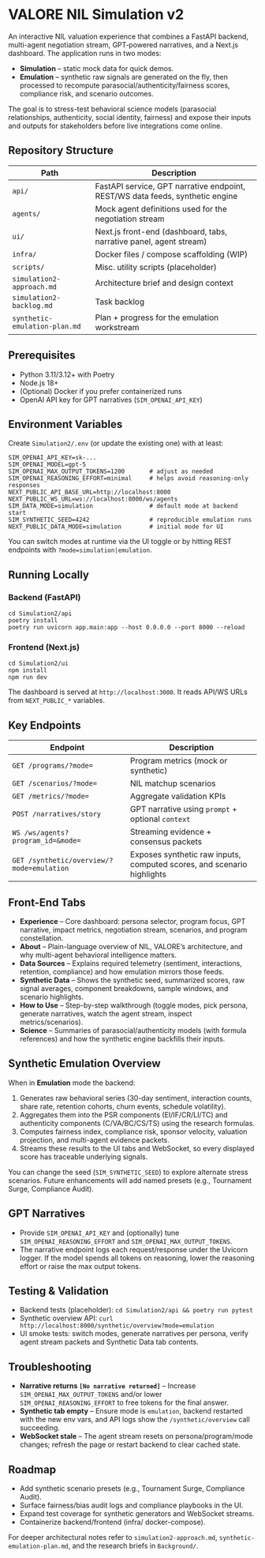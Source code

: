 # VALORE NIL Simulation v2

An interactive NIL valuation experience that combines a FastAPI backend, multi-agent negotiation stream, GPT‑powered narratives, and a Next.js dashboard. The application runs in two modes:

- **Simulation** – static mock data for quick demos.
- **Emulation** – synthetic raw signals are generated on the fly, then processed to recompute parasocial/authenticity/fairness scores, compliance risk, and scenario outcomes.

The goal is to stress-test behavioral science models (parasocial relationships, authenticity, social identity, fairness) and expose their inputs and outputs for stakeholders before live integrations come online.

## Repository Structure

| Path | Description |
|------|-------------|
| `api/` | FastAPI service, GPT narrative endpoint, REST/WS data feeds, synthetic engine |
| `agents/` | Mock agent definitions used for the negotiation stream |
| `ui/` | Next.js front-end (dashboard, tabs, narrative panel, agent stream) |
| `infra/` | Docker files / compose scaffolding (WIP) |
| `scripts/` | Misc. utility scripts (placeholder) |
| `simulation2-approach.md` | Architecture brief and design context |
| `simulation2-backlog.md` | Task backlog |
| `synthetic-emulation-plan.md` | Plan + progress for the emulation workstream |

## Prerequisites

- Python 3.11/3.12+ with Poetry
- Node.js 18+
- (Optional) Docker if you prefer containerized runs
- OpenAI API key for GPT narratives (`SIM_OPENAI_API_KEY`)

## Environment Variables

Create `Simulation2/.env` (or update the existing one) with at least:

```
SIM_OPENAI_API_KEY=sk-...
SIM_OPENAI_MODEL=gpt-5
SIM_OPENAI_MAX_OUTPUT_TOKENS=1200       # adjust as needed
SIM_OPENAI_REASONING_EFFORT=minimal     # helps avoid reasoning-only responses
NEXT_PUBLIC_API_BASE_URL=http://localhost:8000
NEXT_PUBLIC_WS_URL=ws://localhost:8000/ws/agents
SIM_DATA_MODE=simulation                # default mode at backend start
SIM_SYNTHETIC_SEED=4242                 # reproducible emulation runs
NEXT_PUBLIC_DATA_MODE=simulation        # initial mode for UI
```

You can switch modes at runtime via the UI toggle or by hitting REST endpoints with `?mode=simulation|emulation`.

## Running Locally

### Backend (FastAPI)

```
cd Simulation2/api
poetry install
poetry run uvicorn app.main:app --host 0.0.0.0 --port 8000 --reload
```

### Frontend (Next.js)

```
cd Simulation2/ui
npm install
npm run dev
```

The dashboard is served at `http://localhost:3000`. It reads API/WS URLs from `NEXT_PUBLIC_*` variables.

## Key Endpoints

| Endpoint | Description |
|----------|-------------|
| `GET /programs/?mode=` | Program metrics (mock or synthetic) |
| `GET /scenarios/?mode=` | NIL matchup scenarios |
| `GET /metrics/?mode=` | Aggregate validation KPIs |
| `POST /narratives/story` | GPT narrative using `prompt` + optional `context` |
| `WS /ws/agents?program_id=&mode=` | Streaming evidence + consensus packets |
| `GET /synthetic/overview/?mode=emulation` | Exposes synthetic raw inputs, computed scores, and scenario highlights |

## Front-End Tabs

- **Experience** – Core dashboard: persona selector, program focus, GPT narrative, impact metrics, negotiation stream, scenarios, and program constellation.
- **About** – Plain-language overview of NIL, VALORE’s architecture, and why multi-agent behavioral intelligence matters.
- **Data Sources** – Explains required telemetry (sentiment, interactions, retention, compliance) and how emulation mirrors those feeds.
- **Synthetic Data** – Shows the synthetic seed, summarized scores, raw signal averages, component breakdowns, sample windows, and scenario highlights.
- **How to Use** – Step-by-step walkthrough (toggle modes, pick persona, generate narratives, watch the agent stream, inspect metrics/scenarios).
- **Science** – Summaries of parasocial/authenticity models (with formula references) and how the synthetic engine backfills their inputs.

## Synthetic Emulation Overview

When in **Emulation** mode the backend:

1. Generates raw behavioral series (30-day sentiment, interaction counts, share rate, retention cohorts, churn events, schedule volatility).
2. Aggregates them into the PSR components (EI/IF/CR/LI/TC) and authenticity components (C/VA/BC/CS/TS) using the research formulas.
3. Computes fairness index, compliance risk, sponsor velocity, valuation projection, and multi-agent evidence packets.
4. Streams these results to the UI tabs and WebSocket, so every displayed score has traceable underlying signals.

You can change the seed (`SIM_SYNTHETIC_SEED`) to explore alternate stress scenarios. Future enhancements will add named presets (e.g., Tournament Surge, Compliance Audit).

## GPT Narratives

- Provide `SIM_OPENAI_API_KEY` and (optionally) tune `SIM_OPENAI_REASONING_EFFORT` and `SIM_OPENAI_MAX_OUTPUT_TOKENS`.
- The narrative endpoint logs each request/response under the Uvicorn logger. If the model spends all tokens on reasoning, lower the reasoning effort or raise the max output tokens.

## Testing & Validation

- Backend tests (placeholder): `cd Simulation2/api && poetry run pytest`
- Synthetic overview API: `curl http://localhost:8000/synthetic/overview?mode=emulation`
- UI smoke tests: switch modes, generate narratives per persona, verify agent stream packets and Synthetic Data tab contents.

## Troubleshooting

- **Narrative returns `[No narrative returned]`** – Increase `SIM_OPENAI_MAX_OUTPUT_TOKENS` and/or lower `SIM_OPENAI_REASONING_EFFORT` to free tokens for the final answer.
- **Synthetic tab empty** – Ensure mode is `emulation`, backend restarted with the new env vars, and API logs show the `/synthetic/overview` call succeeding.
- **WebSocket stale** – The agent stream resets on persona/program/mode changes; refresh the page or restart backend to clear cached state.

## Roadmap

- Add synthetic scenario presets (e.g., Tournament Surge, Compliance Audit).
- Surface fairness/bias audit logs and compliance playbooks in the UI.
- Expand test coverage for synthetic generators and WebSocket streams.
- Containerize backend/frontend (infra/ docker-compose).

For deeper architectural notes refer to `simulation2-approach.md`, `synthetic-emulation-plan.md`, and the research briefs in `Background/`.
